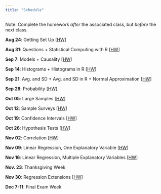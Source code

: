 ```yaml
---
title: "Schedule"
---
```


Note: Complete the homework *after* the associated class, but *before* the next class.


**Aug 24**: Getting Set Up [[HW](01-hw-tools.html)]  

**Aug 31**: Questions + Statistical Computing with R [[HW](02-hw-questions-computing.html)]    

**Sep 7**: Models + Causality [[HW](03-hw-models-causality.html)]   

**Sep 14**: Histograms + Histograms in R [[HW](04-hw-histograms.html)]   

**Sep 21**: Avg. and SD + Avg. and SD in R + Normal Approximation [[HW](05-hw-avg-sd-normal-approx.html)]     

**Sep 28**: Probability [[HW](06-hw-probability.html)]  

**Oct 05**: Large Samples [[HW](07-hw-large-samples.html)]  

**Oct 12**: Sample Surveys [[HW](08-hw-sample-surveys.html)]      

**Oct 19**: Confidence Intervals [[HW](09-hw-ci.html)]  

**Oct 26**: Hypothesis Tests [[HW](10-hw-p.html)]    

**Nov 02**: Correlation [[HW](11-hw-correlation.html)]    

**Nov 09**: Linear Regression, One Explanatory Variable [[HW](12-hw-regression.html)]   

**Nov 16**: Linear Regression, Multiple Explanatory Variables [[HW](13-hw-multiple-regression.html)]    

**Nov. 23**: Thanksgiving Week 

**Nov 30**: Regression Extensions [[HW](14-hw-regression-extensions.html)]    

**Dec 7-11**: Final Exam Week  

